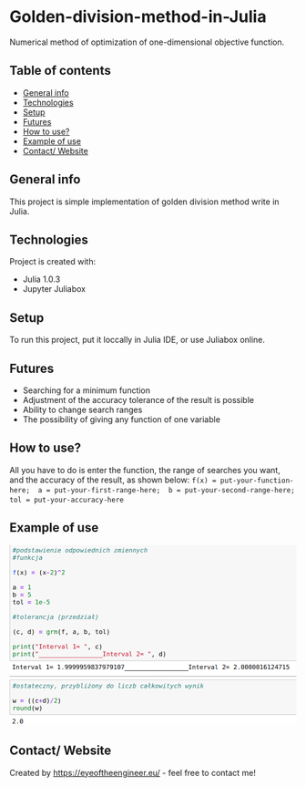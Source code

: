 # Golden-division-method-in-Julia
 Numerical method of optimization of one-dimensional objective function.


## Table of contents
* [General info](#general-info)
* [Technologies](#technologies)
* [Setup](#setup)
* [Futures](#futures)
* [How to use?](#how-to-use)
* [Example of use](#example-of-use)
* [Contact/ Website](#contact/-website)


## General info
This project is simple implementation of golden division method write in Julia.
	
## Technologies
Project is created with:
* Julia 1.0.3
* Jupyter Juliabox

	
## Setup
To run this project, put it loccally in Julia IDE, or use Juliabox online.

## Futures
* Searching for a minimum function
* Adjustment of the accuracy tolerance of the result is possible
* Ability to change search ranges
* The possibility of giving any function of one variable

## How to use?
All you have to do is enter the function, the range of searches you want, and the accuracy of the result, as shown below:
`f(x) = put-your-function-here; 
a = put-your-first-range-here; 
b = put-your-second-range-here;
tol = put-your-accuracy-here`

## Example of use

![Example of use](./Example.png)

## Contact/ Website
Created by https://eyeoftheengineer.eu/ - feel free to contact me!
